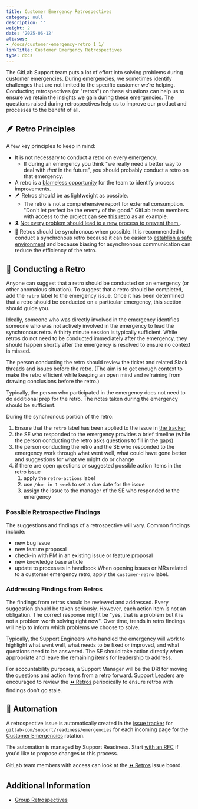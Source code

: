 ```yaml
---
title: Customer Emergency Retrospectives
category: null
description: ''
weight: 2
date: '2025-06-12'
aliases:
- /docs/customer-emergency-retro_1_1/
linkTitle: Customer Emergency Retrospectives
type: docs
---
```


The GitLab Support team puts a lot of effort into solving problems during customer emergencies. During emergencies, we sometimes identify challenges that are not limited to the specific customer we’re helping. Conducting retrospectives (or "retros") on these situations can help us to ensure we retain the insights we gain during these emergencies. The questions raised during retrospectives help us to improve our product and processes to the benefit of all.

## :feather: Retro Principles

A few key principles to keep in mind:

- It is not necessary to conduct a retro on every emergency.
  - If during an emergency you think "we really need a better way to deal with _that_ in the future", you should probably conduct a retro on that emergency.
- A retro is a [blameless opportunity](https://docs.gitlab.com/ee/tutorials/scrum_events/standups_retrospectives_velocity.html#sprint-retrospectives) for the team to identify process improvements.
- :feather: Retros should be as lightweight as possible.
  - The retro is not a comprehensive report for external consumption. "Don't let perfect be the enemy of the good." GitLab team members with access to the project can see [this retro](https://gitlab.com/gitlab-com/support/readiness/emergencies/-/issues/3616) as an example.
- :reminder_ribbon: [Not every problem should lead to a new process to prevent them.](/handbook/values/#accept-mistakes).
- :repeat: Retros should be synchronous when possible. It is recommended to conduct a synchronous retro because it can be easier to [establish a safe environment](/handbook/engineering/management/group-retrospectives/#establishing-a-safe-environment) and because biasing for asynchronous communication can reduce the efficiency of the retro.

## :musical_score: Conducting a Retro

Anyone can suggest that a retro should be conducted on an emergency (or other anomalous situation). To suggest that a retro should be completed, add the `retro` label to the emergency issue. Once it has been determined that a retro should be conducted on a particular emergency, this section should guide you.

Ideally, someone who was directly involved in the emergency identifies someone who was not actively involved in the emergency to lead the synchronous retro. A thirty minute session is typically sufficient. While retros do not need to be conducted immediately after the emergency, they should happen shortly after the emergency is resolved to ensure no context is missed.

The person conducting the retro should review the ticket and related Slack threads and issues before the retro. (The aim is to get enough context to make the retro efficient while keeping an open mind and refraining from drawing conclusions before the retro.)

Typically, the person who participated in the emergency does not need to do additional prep for the retro. The notes taken during the emergency should be sufficient.

During the synchronous portion of the retro:

1. Ensure that the `retro` label has been applied to the issue in [the tracker](https://gitlab.com/gitlab-com/support/readiness/emergencies/-/issues/?sort=created_date&state=opened&first_page_size=100)
1. the SE who responded to the emergency provides a brief timeline (while the person conducting the retro asks questions to fill in the gaps)
1. the person conducting the retro and the SE who responded to the emergency work through what went well, what could have gone better and suggestions for what we might do or change
1. if there are open questions or suggested possible action items in the retro issue
    1. apply the `retro-actions` label 
    1. use `/due in 1 week` to set a due date for the issue
    1. assign the issue to the manager of the SE who responded to the emergency

### Possible Retrospective Findings

The suggestions and findings of a retrospective will vary. Common findings include:

- new bug issue
- new feature proposal
- check-in with PM in an existing issue or feature proposal
- new knowledge base article
- update to processes in handbook
When opening issues or MRs related to a customer emergency retro, apply the `customer-retro` label. 

### Addressing Findings from Retros

The findings from retros should be reviewed and addressed. Every suggestion should be taken seriously. However, each action item is not an obligation. The correct response might be "yes, that is a problem but it is not a problem worth solving right now". Over time, trends in retro findings will help to inform which problems we choose to solve.

Typically, the Support Engineers who handled the emergency will work to highlight what went well, what needs to be fixed or improved, and what questions need to be answered. The SE should take action directly when appropriate and leave the remaining items for leadership to address.

For accountability purposes, a Support Manager will be the DRI for moving the questions and action items from a retro forward. Support Leaders are encouraged to review the [:rewind: Retros](https://gitlab.com/gitlab-com/support/readiness/emergencies/-/boards/9004657?label_name[]=retro) periodically to ensure retros with findings don't go stale.

## :robot:  Automation

A retrospective issue is automatically created in the [issue tracker](https://gitlab.com/gitlab-com/support/readiness/emergencies/-/issues/?sort=created_date&state=opened&first_page_size=100) for `gitlab-com/support/readiness/emergencies` for each incoming page for the [Customer Emergencies](customer_emergencies_workflows) rotation.

The automation is managed by Support Readiness. Start [with an RFC](/handbook/support/managers/change-management.md#start-with-a-request-for-comments-rfc) if you'd like to propose changes to this process.

GitLab team members with access can look at the [:rewind: Retros](https://gitlab.com/gitlab-com/support/readiness/emergencies/-/boards/9004657?label_name[]=retro) issue board.

## Additional Information

- [Group Retrospectives](/handbook/engineering/management/group-retrospectives.md)
